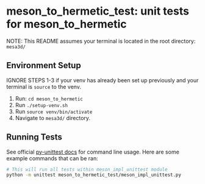 # meson_to_hermetic_test: unit tests for meson_to_hermetic

NOTE: This README assumes your terminal is located in the root directory: `mesa3d/`

## Environment Setup
IGNORE STEPS 1-3 if your venv has already been set up previously and your terminal is `source` to the venv.
1. Run: `cd meson_to_hermetic`
2. Run `./setup-venv.sh`
3. Run `source venv/bin/activate`
4. Navigate to `mesa3d/` directory.

## Running Tests
See official [py-unittest docs](https://docs.python.org/3/library/unittest.html#command-line-interface) for command line usage.
Here are some example commands that can be ran:
```bash
# This will run all tests within meson_impl_unittest module
python -m unittest meson_to_hermetic_test/meson_impl_unittest.py
```
